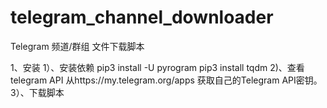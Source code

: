 # telegram_channel_downloader
Telegram 频道/群组 文件下载脚本

1、安装
  1）、安装依赖
  pip3 install -U pyrogram
  pip3 install tqdm
  2)、查看telegram API
  从https://my.telegram.org/apps 获取自己的Telegram API密钥。
  3）、下载脚本
